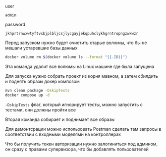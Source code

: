 user

```
admin
```

password

```
jkhprtrnwxwtyftvxbjplbljcsjlycgayjekqpuhclykhgrntropngzwkwzr
```

Перед запуском нужно будет очистить старые волюмы, что бы не мешали устаревшие базы данных

```bash
docker volume rm $(docker volume ls --format "{{.ID}}")
```

Эта команда удалит все волюмы на Linux машине где была запущена

Для запуска нужно собрать проект из корня мавном, а затем сбилдить и поднять образы докер композом
```bash
mvn clean package -DskipTests
docker compose up -d
```
`-DskipTests` флаг, который игнорирует тесты, можно запустить с тестами, они должны пройти все

Вторая команда собирает и поднимает все образы

Для демонтсрации можно использовать Postman сделать там запросы в соответствии с входными моделями на контроллерах

Что бы получить токен авторизации нужно залогиниться под админом, он сразу с правами супервизора, что бы добавлять пользователей
